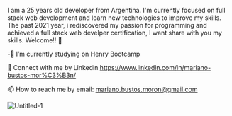 I am a 25 years old developer from Argentina. I'm currently focused on full stack web development and learn new technologies to improve my skills. The past 2021 year, i rediscovered my passion for programming and achieved a full stack web develper certification, I want share with you my skills. Welcome!! 👋





-🔭 I’m currently studying on Henry Bootcamp

📝 Connect with me by Linkedin https://www.linkedin.com/in/mariano-bustos-mor%C3%B3n/

📫 How to reach me by email: mariano.bustos.moron@gmail.com


![Untitled-1](https://user-images.githubusercontent.com/82419458/163907642-80af595a-ff0f-4fd6-8eaa-f37d6397a4b1.png)
